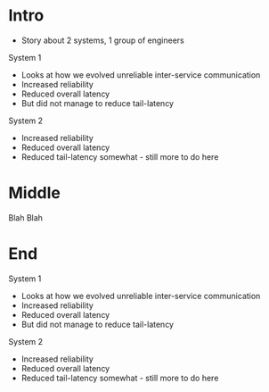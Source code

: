 # Intro
* Story about 2 systems, 1 group of engineers

System 1
* Looks at how we evolved unreliable inter-service communication
 * Increased reliability
 * Reduced overall latency
 * But did not manage to reduce tail-latency
 
System 2
 * Increased reliability
 * Reduced overall latency
 * Reduced tail-latency somewhat - still more to do here
 
# Middle
Blah Blah

# End
System 1
* Looks at how we evolved unreliable inter-service communication
 * Increased reliability
 * Reduced overall latency
 * But did not manage to reduce tail-latency
 
System 2
 * Increased reliability
 * Reduced overall latency
 * Reduced tail-latency somewhat - still more to do here
